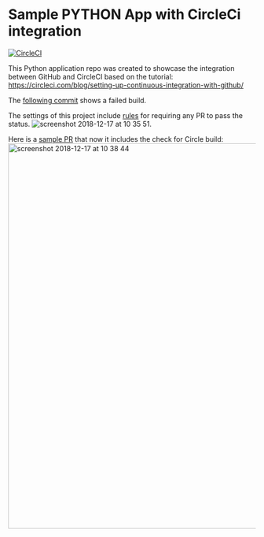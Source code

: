 # Sample PYTHON App with CircleCi integration
[![CircleCI](https://circleci.com/gh/pdjota/py_app.svg?style=svg)](https://circleci.com/gh/pdjota/py_app)

This Python application repo was created to showcase the integration between GitHub and CircleCI based on the tutorial: 
https://circleci.com/blog/setting-up-continuous-integration-with-github/

The [following commit](https://github.com/pdjota/py_app/commit/a8f598894c8d8b14de561a35a7d8805d4b93a451) shows a failed build.

The settings of this project include [rules](https://github.com/pdjota/py_app/settings/branch_protection_rules/3081632) for requiring any PR to pass the status.
![screenshot 2018-12-17 at 10 35 51](https://user-images.githubusercontent.com/93544/50090619-e1dde680-01e7-11e9-97f0-0ad169059951.png).

Here is a [sample PR](https://github.com/pdjota/py_app/pull/1/) that now it includes the check for Circle build:
<img width="783" alt="screenshot 2018-12-17 at 10 38 44" src="https://user-images.githubusercontent.com/93544/50090664-0df96780-01e8-11e9-85a6-69042cd3d2c2.png">
